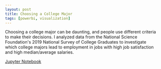 ```yaml
---
layout: post
title: Choosing a College Major
tags: [powerbi, visualization]
---
```

Choosing a college major can be daunting, and people use different criteria to make their decisions. I analyzed data from the National Science Foundation's 2019 National Survey of College Graduates to investigate which college majors lead to employment in jobs with high job satisfaction and high median/average salaries.

[Jupyter Notebook](https://github.com/MullersRatchet/portfolio/blob/62d06a29a71207e6a5fb0bb729da81fc13d30589/_code/Capstone%202.ipynb)
